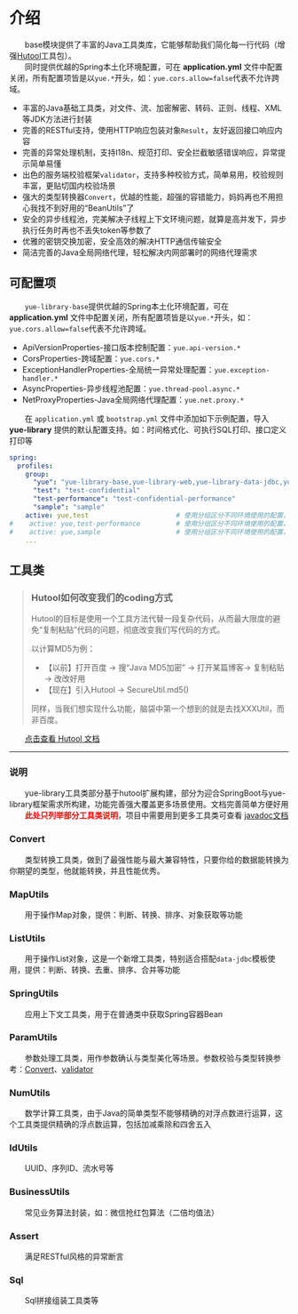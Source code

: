 # 介绍
　　base模块提供了丰富的Java工具类库，它能够帮助我们简化每一行代码（增强[Hutool](https://hutool.cn)工具包）。<br>
　　同时提供优越的Spring本土化环境配置，可在 <b>application.yml</b> 文件中配置关闭，所有配置项皆是以`yue.*`开头，如：`yue.cors.allow=false`代表不允许跨域。
- 丰富的Java基础工具类，对文件、流、加密解密、转码、正则、线程、XML等JDK方法进行封装
- 完善的RESTful支持，使用HTTP响应包装对象`Result`，友好返回接口响应内容
- 完善的异常处理机制，支持I18n、规范打印、安全拦截敏感错误响应，异常提示简单易懂
- 出色的服务端校验框架`validator`，支持多种校验方式，简单易用，校验规则丰富，更贴切国内校验场景
- 强大的类型转换器`Convert`，优越的性能，超强的容错能力，妈妈再也不用担心我找不到好用的“BeanUtils”了
- 安全的异步线程池，完美解决子线程上下文环境问题，就算是高并发下，异步执行任务时再也不丢失token等参数了
- 优雅的密钥交换加密，安全高效的解决HTTP通信传输安全
- 简洁完善的Java全局网络代理，轻松解决内网部署时的网络代理需求

## 可配置项
　　`yue-library-base`提供优越的Spring本土化环境配置，可在 <b>application.yml</b> 文件中配置关闭，所有配置项皆是以`yue.*`开头，如：`yue.cors.allow=false`代表不允许跨域。
- ApiVersionProperties-接口版本控制配置：`yue.api-version.*`
- CorsProperties-跨域配置：`yue.cors.*`
- ExceptionHandlerProperties-全局统一异常处理配置：`yue.exception-handler.*`
- AsyncProperties-异步线程池配置：`yue.thread-pool.async.*`
- NetProxyProperties-Java全局网络代理配置：`yue.net.proxy.*`

　　在 `application.yml` 或 `bootstrap.yml` 文件中添加如下示例配置，导入 **yue-library** 提供的默认配置支持。如：时间格式化、可执行SQL打印、接口定义打印等
```yml
spring:
  profiles:
    group:
      "yue": "yue-library-base,yue-library-web,yue-library-data-jdbc,yue-library-data-redis"
      "test": "test-confidential"
      "test-performance": "test-confidential-performance"
      "sample": "sample"
    active: yue,test                      # 使用分组区分不同环境使用的配置，yue作为基础配置，再任何情况下都启用
#    active: yue,test-performance         # 使用分组区分不同环境使用的配置，yue作为基础配置，再任何情况下都启用
#    active: yue,sample                   # 使用分组区分不同环境使用的配置，yue作为基础配置，再任何情况下都启用
    ...
```

## 工具类
> ### Hutool如何改变我们的coding方式
> 
> Hutool的目标是使用一个工具方法代替一段复杂代码，从而最大限度的避免“复制粘贴”代码的问题，彻底改变我们写代码的方式。
> 
> 以计算MD5为例：
> 
> - 【以前】打开百度 -> 搜“Java MD5加密” -> 打开某篇博客-> 复制粘贴 -> 改改好用
> - 【现在】引入Hutool -> SecureUtil.md5()
> 
> 同样，当我们想实现什么功能，脑袋中第一个想到的就是去找XXXUtil，而非百度。

　　[点击查看 Hutool 文档](https://hutool.cn/docs)

-------------------------------------------------------------------------------

### 说明
　　yue-library工具类部分基于hutool扩展构建，部分为迎合SpringBoot与yue-library框架需求所构建，功能完善强大覆盖更多场景使用。文档完善简单方便好用  
　　<font color=red>**此处只列举部分工具类说明**</font>，项目中需要用到更多工具类可查看 [javadoc文档](https://apidoc.gitee.com/yl-yue/yue-library/)

### Convert
　　类型转换工具类，做到了最强性能与最大兼容特性，只要你给的数据能转换为你期望的类型，他就能转换，并且性能优秀。

### MapUtils
　　用于操作Map对象，提供：判断、转换、排序、对象获取等功能

### ListUtils
　　用于操作List对象，这是一个新增工具类，特别适合搭配`data-jdbc`模板使用，提供：判断、转换、去重、排序、合并等功能

### SpringUtils
　　应用上下文工具类，用于在普通类中获取Spring容器Bean

### ParamUtils
　　参数处理工具类，用作参数确认与类型美化等场景。参数校验与类型转换参考：[Convert](base/介绍.md#类型转换器)、[validator](base/校验.md#validator)

### NumUtils
　　数学计算工具类，由于Java的简单类型不能够精确的对浮点数进行运算，这个工具类提供精确的浮点数运算，包括加减乘除和四舍五入

### IdUtils
　　UUID、序列ID、流水号等

### BusinessUtils
　　常见业务算法封装，如：微信抢红包算法（二倍均值法）

### Assert
　　满足RESTful风格的异常断言

### Sql
　　Sql拼接组装工具类等
